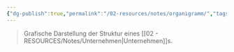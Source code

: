 ```yaml
---
{"dg-publish":true,"permalink":"/02-resources/notes/organigramm/","tags":["GFN/prüfungsrelevant/AP1/vorbereitung"],"updated":"2025-03-17T16:28:10.229+01:00"}
---
```


>Grafische Darstellung der Struktur eines [[02 - RESOURCES/Notes/Unternehmen\|Unternehmen]]s.
>>